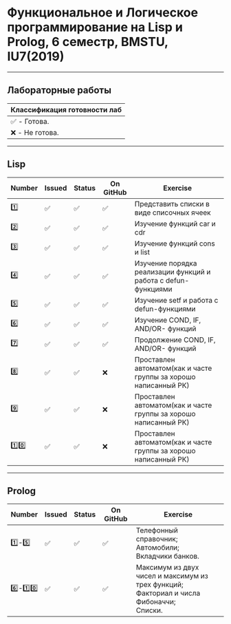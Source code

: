# Функциональное и Логическое программирование на Lisp и Prolog, 6 семестр, BMSTU, IU7(2019)
---
<h2>Лабораторные работы</h2>

| Классификация готовности лаб |
|---|
| :white_check_mark: - Готова. |
| :x: - Не готова. |
---

## Lisp
| Number | Issued | Status | On GitHub | Exercise |
|------|---|------|----------|---|
| :one: | :white_check_mark: | :white_check_mark: | :white_check_mark: | Представить списки в виде списочных ячеек |
| :two: | :white_check_mark: | :white_check_mark: | :white_check_mark: | Изучение функций car и cdr |
| :three: | :white_check_mark: | :white_check_mark: | :white_check_mark: | Изучение функций cons и list |
| :four: | :white_check_mark: | :white_check_mark: | :white_check_mark: | Изучение порядка реализации функций и работа с defun-функциями |
| :five: | :white_check_mark: | :white_check_mark: | :white_check_mark: | Изучение setf и работа с defun-функциями |
| :six: | :white_check_mark: | :white_check_mark: | :white_check_mark: | Изучение COND, IF, AND/OR- функций |
| :seven: | :white_check_mark: | :white_check_mark: | :white_check_mark: | Продолжение COND, IF, AND/OR- функций  |
| :eight: | :white_check_mark: | :white_check_mark: | :x: | Проставлен автоматом(как и часте группы за хорошо написанный РК) |
| :nine: | :white_check_mark: | :white_check_mark: | :x: | Проставлен автоматом(как и часте группы за хорошо написанный РК) |
| :one::zero: | :white_check_mark: | :white_check_mark: | :x: | Проставлен автоматом(как и часте группы за хорошо написанный РК) |

---
## Prolog
| Number | Issued | Status | On GitHub | Exercise |
|------|---|------|----------|---|
| :one:-:five: | :white_check_mark: | :white_check_mark: | :white_check_mark: | Телефонный справочник;<br> Автомобили;<br> Вкладчики банков. |
| :six:-:one::zero: | :white_check_mark: | :white_check_mark: | :white_check_mark: | Максимум из двух чисел и максимум из трех функций;<br> Факториал и числа Фибоначчи;<br> Списки. |
